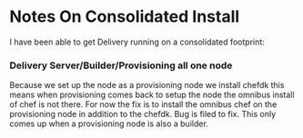 # Notes On Consolidated Install

I have been able to get Delivery running on a consolidated footprint:

### Delivery Server/Builder/Provisioning all one node
Because we set up the node as a provisioning node we install chefdk this means when provisioning comes back to
setup the node the omnibus install of chef is not there. For now the fix is to install the omnibus chef on the
provisioning node in addition to the chefdk. Bug is filed to fix. This only comes up when a provisioning node
is also a builder.
